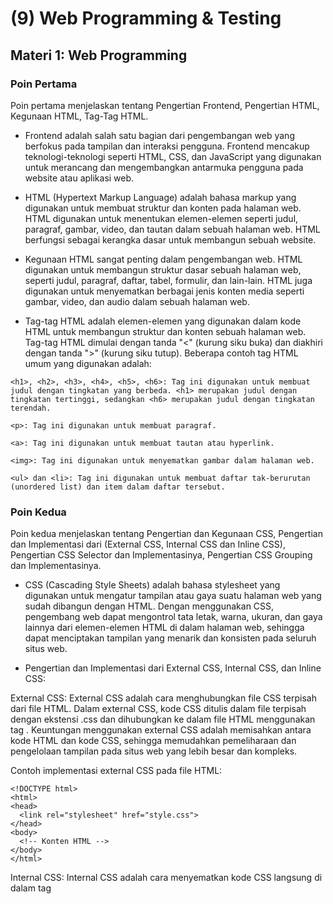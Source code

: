 # (9) Web Programming & Testing

## Materi 1: Web Programming

### Poin Pertama
Poin pertama menjelaskan tentang Pengertian Frontend, Pengertian HTML, Kegunaan HTML, Tag-Tag HTML. 

- Frontend adalah salah satu bagian dari pengembangan web yang berfokus pada tampilan dan interaksi pengguna. Frontend mencakup teknologi-teknologi seperti HTML, CSS, dan JavaScript yang digunakan untuk merancang dan mengembangkan antarmuka pengguna pada website atau aplikasi web.

- HTML (Hypertext Markup Language) adalah bahasa markup yang digunakan untuk membuat struktur dan konten pada halaman web. HTML digunakan untuk menentukan elemen-elemen seperti judul, paragraf, gambar, video, dan tautan dalam sebuah halaman web. HTML berfungsi sebagai kerangka dasar untuk membangun sebuah website.

- Kegunaan HTML sangat penting dalam pengembangan web. HTML digunakan untuk membangun struktur dasar sebuah halaman web, seperti judul, paragraf, daftar, tabel, formulir, dan lain-lain. HTML juga digunakan untuk menyematkan berbagai jenis konten media seperti gambar, video, dan audio dalam sebuah halaman web.

- Tag-tag HTML adalah elemen-elemen yang digunakan dalam kode HTML untuk membangun struktur dan konten sebuah halaman web. Tag-tag HTML dimulai dengan tanda "<" (kurung siku buka) dan diakhiri dengan tanda ">" (kurung siku tutup). Beberapa contoh tag HTML umum yang digunakan adalah:

```
<h1>, <h2>, <h3>, <h4>, <h5>, <h6>: Tag ini digunakan untuk membuat judul dengan tingkatan yang berbeda. <h1> merupakan judul dengan tingkatan tertinggi, sedangkan <h6> merupakan judul dengan tingkatan terendah.

<p>: Tag ini digunakan untuk membuat paragraf.

<a>: Tag ini digunakan untuk membuat tautan atau hyperlink.

<img>: Tag ini digunakan untuk menyematkan gambar dalam halaman web.

<ul> dan <li>: Tag ini digunakan untuk membuat daftar tak-berurutan (unordered list) dan item dalam daftar tersebut.
```

### Poin Kedua
Poin kedua menjelaskan tentang Pengertian dan Kegunaan CSS, Pengertian dan Implementasi dari (External CSS, Internal CSS dan Inline CSS), Pengertian CSS Selector dan Implementasinya, Pengertian CSS Grouping dan Implementasinya.

- CSS (Cascading Style Sheets) adalah bahasa stylesheet yang digunakan untuk mengatur tampilan atau gaya suatu halaman web yang sudah dibangun dengan HTML. Dengan menggunakan CSS, pengembang web dapat mengontrol tata letak, warna, ukuran, dan gaya lainnya dari elemen-elemen HTML di dalam halaman web, sehingga dapat menciptakan tampilan yang menarik dan konsisten pada seluruh situs web.

- Pengertian dan Implementasi dari External CSS, Internal CSS, dan Inline CSS:

External CSS: External CSS adalah cara menghubungkan file CSS terpisah dari file HTML. Dalam external CSS, kode CSS ditulis dalam file terpisah dengan ekstensi .css dan dihubungkan ke dalam file HTML menggunakan tag <link>. Keuntungan menggunakan external CSS adalah memisahkan antara kode HTML dan kode CSS, sehingga memudahkan pemeliharaan dan pengelolaan tampilan pada situs web yang lebih besar dan kompleks.

Contoh implementasi external CSS pada file HTML:

```
<!DOCTYPE html>
<html>
<head>
  <link rel="stylesheet" href="style.css">
</head>
<body>
  <!-- Konten HTML -->
</body>
</html>
```

Internal CSS: Internal CSS adalah cara menyematkan kode CSS langsung di dalam tag <style> dalam file HTML. Kode CSS di dalam internal CSS hanya berlaku untuk halaman HTML yang sama. Internal CSS cocok digunakan untuk halaman web yang sederhana atau memiliki tampilan yang khusus untuk halaman tertentu.

Contoh implementasi internal CSS pada file HTML:

```
<!DOCTYPE html>
<html>
<head>
  <style>
    /* Kode CSS */
  </style>
</head>
<body>
  <!-- Konten HTML -->
</body>
</html>
```

Inline CSS: Inline CSS adalah cara menambahkan kode CSS langsung pada atribut style di dalam tag HTML. Kode CSS di dalam inline CSS hanya berlaku untuk elemen HTML tertentu dan tidak dapat digunakan kembali pada elemen HTML lainnya. Inline CSS sebaiknya digunakan untuk perubahan tampilan yang sangat spesifik pada elemen HTML tertentu.

Contoh implementasi inline CSS pada tag HTML:

```
<!DOCTYPE html>
<html>
<head>
</head>
<body>
  <p style="color: blue; font-size: 18px;">Ini adalah paragraf dengan tampilan inline CSS</p>
</body>
</html>
```

- Pengertian CSS Selector dan Implementasinya:

CSS Selector adalah cara untuk memilih atau menargetkan elemen HTML yang akan diberikan gaya atau tampilan menggunakan CSS. Selector digunakan untuk mengidentifikasi elemen HTML yang akan diberikan pengaturan gaya tertentu.

Contoh implementasi CSS Selector:

```
/* Selector berdasarkan nama tag HTML */
p {
  color: blue;
  font-size: 16px;
}

/* Selector berdasarkan atribut class pada elemen HTML */
.my-class {
  color: red;
  font-size: 14px;
}

/* Selector berdasarkan atribut id pada elemen HTML */
#my-id {
  color: green;
  font-size: 12px;
}
```

- Pengertian CSS Grouping dan Implementasinya:

CSS Grouping adalah cara untuk mengelompokkan beberapa selector menjadi satu aturan CSS. Hal ini memungkinkan pengembang web untuk memberikan gaya yang sama kepada beberapa elemen HTML dengan kode CSS yang lebih efisien.

Contoh implementasi CSS Grouping:

```
/* Menggunakan grup selector untuk memberikan gaya yang sama pada beberapa elemen HTML */
.header, .footer {
background-color: gray;
padding: 10px;
}

/* Menggunakan grup selector untuk memberikan gaya yang sama pada beberapa elemen HTML dengan atribut class yang berbeda */
.button-primary, .button-secondary {
background-color: blue;
color: white;
padding: 5px 10px;
}
```


### Poin Ketiga
Poin ketiga menjelaskan tentang Pengertian dan Kegunaan Frontend Framework, Contoh Frontend Framework, Pengertian Bootstrap dan Keunggulannya

- Pengertian dan Kegunaan Frontend Framework:

Frontend Framework adalah kumpulan dari berbagai teknologi atau komponen yang digunakan untuk membangun antarmuka pengguna (UI) suatu aplikasi web. Frontend Framework menyediakan struktur, komponen, dan gaya yang sudah siap pakai sehingga memudahkan pengembang web dalam membangun tampilan yang menarik dan responsif tanpa harus membuat semuanya dari awal.

- Contoh Frontend Framework:

Bootstrap: Bootstrap adalah salah satu Frontend Framework yang paling populer dan banyak digunakan. Bootstrap menyediakan kumpulan komponen UI seperti grid system, form, button, navbar, dan masih banyak lagi, serta gaya CSS yang sudah siap pakai. Bootstrap juga menyediakan JavaScript plugin untuk memperkaya interaksi pengguna dalam aplikasi web.

- Pengertian Bootstrap dan Keunggulannya:

Bootstrap adalah sebuah Frontend Framework yang dikembangkan oleh Twitter. Bootstrap menyediakan kumpulan komponen UI yang siap pakai seperti grid system, form, button, navbar, modal, dan masih banyak lagi, serta gaya CSS yang telah ditentukan sebelumnya. Keunggulan Bootstrap antara lain:

Responsif: Bootstrap dirancang untuk menjadi responsif, artinya tampilan yang dihasilkan akan menyesuaikan dengan ukuran layar perangkat pengguna, baik itu desktop, tablet, atau smartphone. Hal ini memudahkan pengembang web dalam membangun aplikasi web yang bisa diakses dengan baik di berbagai perangkat.

Mudah digunakan: Bootstrap menyediakan dokumentasi yang lengkap dan mudah dipahami, serta contoh-contoh kode yang siap pakai. Pengembang web dapat dengan mudah menggunakan komponen-komponen Bootstrap untuk membangun tampilan yang menarik dan responsif.

Customizable: Meskipun Bootstrap menyediakan gaya CSS yang sudah ditentukan sebelumnya, namun pengembang web masih dapat mengkustomisasi tampilan sesuai kebutuhan proyek. Bootstrap menggunakan konsep class dan komponen yang modular, sehingga memudahkan pengembang web dalam mengganti tampilan yang sudah ada atau menambahkan gaya baru.

Kompatibilitas: Bootstrap kompatibel dengan berbagai peramban web modern, seperti Google Chrome, Mozilla Firefox, Microsoft Edge, dan Safari. Hal ini memastikan bahwa tampilan yang dibangun dengan Bootstrap dapat diakses oleh pengguna dengan berbagai perangkat dan peramban web.

## Materi 2: Review Web UI Testing with Serenity

### Poin Pertama
Poin pertama menjelaskan tentang 

### Poin Kedua
Poin kedua menjelaskan tentang 

### Poin Ketiga
Poin ketiga menjelaskan tentang 
